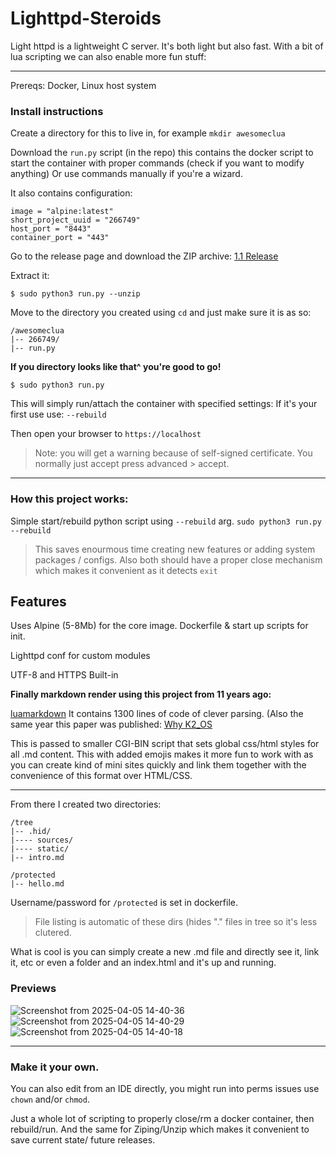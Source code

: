 # Lighttpd-Steroids
Light httpd is a lightweight C server. It's both light but also fast. With a bit of lua scripting we can also enable more fun stuff: 

---

Prereqs: Docker, Linux host system

### Install instructions

Create a directory for this to live in, for example `mkdir awesomeclua`

Download the `run.py` script (in the repo) this contains the docker script to start the container with proper commands (check if you want to modify anything)
Or use commands manually if you're a wizard. 

It also contains configuration:

```
image = "alpine:latest" 
short_project_uuid = "266749"
host_port = "8443"
container_port = "443"
``` 

Go to the release page and download the ZIP archive: [1.1 Release](https://github.com/h8d13/Lighttpd-Steroids/releases/tag/1.1)

Extract it: 

`$ sudo python3 run.py --unzip`

Move to the directory you created using `cd` and just make sure it is as so:
```
/awesomeclua
|-- 266749/
|-- run.py
```

**If you directory looks like that^ you're good to go!**

`$ sudo python3 run.py`

This will simply run/attach the container with specified settings: If it's your first use use: `--rebuild` 

Then open your browser to `https://localhost`
> Note: you will get a warning because of self-signed certificate. 
> You normally just accept press advanced > accept.

----

### How this project works:

Simple start/rebuild python script using `--rebuild` arg. 
`sudo python3 run.py --rebuild`

> This saves enourmous time creating new features or adding system packages / configs.
> Also both should have a proper close mechanism which makes it convenient as it detects `exit`  

## Features 

Uses Alpine (5-8Mb) for the core image. 
Dockerfile & start up scripts for init.

Lighttpd conf for custom modules

UTF-8 and HTTPS Built-in 

**Finally markdown render using this project from 11 years ago:**

[luamarkdown](https://github.com/speedata/luamarkdown/tree/master) It contains 1300 lines of code of clever parsing. (Also the same year this paper was published: [Why K2_OS](https://www.yecl.org/publications/lin2014asplos.pdf)

This is passed to smaller CGI-BIN script that sets global css/html styles for all .md content. 
This with added emojis makes it more fun to work with as you can create kind of mini sites quickly and link them together with the convenience of this format over HTML/CSS. 

----

From there I created two directories:
```
/tree
|-- .hid/
|---- sources/
|---- static/
|-- intro.md

/protected
|-- hello.md
```
Username/password for `/protected` is set in dockerfile. 
> File listing is automatic of these dirs (hides "." files in tree so it's less clutered.

What is cool is you can simply create a new .md file and directly see it, link it, etc or even a folder and an index.html and it's up and running.

### Previews

![Screenshot from 2025-04-05 14-40-36](https://github.com/user-attachments/assets/24b8b39d-e65a-43a9-b3d8-6adf36af3dee)
![Screenshot from 2025-04-05 14-40-29](https://github.com/user-attachments/assets/8ab45c79-d68a-43ee-90e0-d7215062cda8)
![Screenshot from 2025-04-05 14-40-18](https://github.com/user-attachments/assets/65330b7e-f4d2-47de-86ad-124207b9dcf5)


----

### Make it your own. 

You can also edit from an IDE directly, you might run into perms issues use `chown` and/or `chmod`.

Just a whole lot of scripting to properly close/rm a docker container, then rebuild/run. 
And the same for Ziping/Unzip which makes it convenient to save current state/ future releases. 
